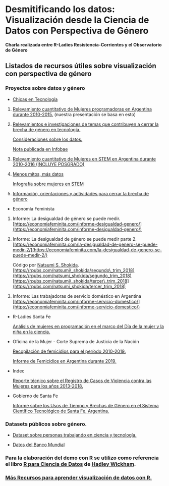 # Desmitificando los datos: Visualización desde la Ciencia de Datos con Perspectiva de Género

**Charla realizada entre R-Ladies Resistencia-Corrientes y el Observatorio de Género**


## Listados de recursos útiles sobre visualización con perspectiva de género


### Proyectos sobre datos y género

* [Chicas en Tecnología](https://www.chicasentecnologia.org/)

1. [Relevamiento cuantitativo de Mujeres programadoras en Argentina durante 2010-2015.](https://github.com/chicasentec/mujeres-programadoras-argentina) (nuestra presentación se basa en esto) 

1. [Relevamientos e investigaciones de temas que contribuyen a cerrar la brecha de género en tecnología.](https://www.chicasentecnologia.org/investigacion) 

    [Consideraciones sobre los datos.](https://mujeres-programadoras.chicasentecnologia.org/consideraciones.html)

    [Nota publicada en Infobae](https://www.infobae.com/def/desarrollo/2018/09/08/chicas-en-tecnologia-romper-con-la-brecha-de-genero/)

1. [Relevamiento cuantitativo de Mujeres en STEM en Argentina durante 2010-2016 (INCLUYE POSGRADO)](https://github.com/chicasentec/masdatos/)

1. [Menos mitos, más datos](https://proyectos.chicasentecnologia.org/masdatos/)

     [Infografía sobre mujeres en STEM](https://proyectos.chicasentecnologia.org/masdatos/infografia.pdf)

5. [Información, orientaciones y actividades para cerrar la brecha de género](https://github.com/chicasentec/masdatos/blob/master/toolkit.pdf)

* Economía Feminista

1. Informe: La desigualdad de género se puede medir. [https://economiafeminita.com/informe-desigualdad-genero/](https://economiafeminita.com/informe-desigualdad-genero/)

1. Informe: La desigualdad de género se puede medir parte 2. [https://economiafeminita.com/la-desigualdad-de-genero-se-puede-medir-2/](https://economiafeminita.com/la-desigualdad-de-genero-se-puede-medir-2/)

     Código por [Natsumi S. Shokida](@NatsuSh). [https://rpubs.com/natsumi\_shokida/segundo\_trim_2018](https://rpubs.com/natsumi_shokida/segundo_trim_2018) [https://rpubs.com/natsumi\_shokida/tercer\_trim_2018](https://rpubs.com/natsumi_shokida/tercer_trim_2018)

1. Informe: Las trabajadoras de servicio doméstico en Argentina [https://economiafeminita.com/informe-servicio-domestico/](https://economiafeminita.com/informe-servicio-domestico/)

* R-Ladies Santa Fe

    [Análisis de mujeres en programación en el marco del Día de la mujer y la niña en la ciencia.](https://github.com/rladies/meetup-presentations_santafe/blob/master/eventos/2019/01-Febrero/script.R)

* Oficina de la Mujer - Corte Suprema de Justicia de la Nación

    [Recopilación de femicidios para el período 2010-2019.](https://www.csjn.gov.ar/omrecopilacion/omfemicidio/homefemicidio.html) 
    
    [Informe de Femicidios en Argentina durante 2019.](https://www.csjn.gov.ar/omrecopilacion/docs/resumen2019fem.pdf)

* Indec

    [Reporte técnico sobre el Registro de Casos de Violencia contra las Mujeres para los años 2013-2018.](https://www.indec.gob.ar/uploads/informesdeprensa/rucvm_03_19.pdf)

* Gobierno de Santa Fe 

     [Informe sobre los Usos de Tiempo y Brechas de Género en el Sistema Científico Tecnológico de Santa Fe, Argentina.](https://www.santafe.gov.ar/index.php/web/content/download/256973/1354275/file/Informe%20final.pdf)

### Datasets públicos sobre género.

- [Dataset sobre personas trabajando en ciencia y tecnología.](https://datos.gob.ar/dataset/mincyt-personal-ciencia-tecnologia)

- [Datos del Banco Mundial](http://datatopics.worldbank.org/gender/)


### Para la elaboración del demo con R se utilizo como referencia el libro [R para Ciencia de Datos](https://es.r4ds.hadley.nz/) de [Hadley Wickham](https://twitter.com/hadleywickham). 

### [Más Recursos para aprender visualización de datos con R.](https://github.com/PatriLoto/viz-datos-con-ggplot2-para-WIDS2020)
